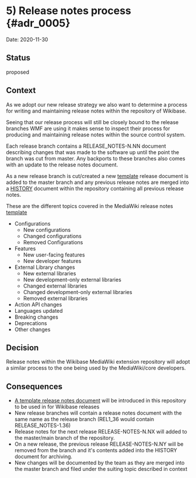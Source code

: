 # 5) Release notes process {#adr_0005}

Date: 2020-11-30

## Status

proposed

## Context

As we adopt our new release strategy we also want to determine a process for writing and maintaining release notes within the repository of Wikibase.

Seeing that our release process will still be closely bound to the release branches WMF are using it makes sense to inspect their process for producing and  maintaining release notes within the source control system.

Each release branch contains a RELEASE_NOTES-N.NN document describing changes that was made to the software up until the point the branch was cut from master. Any backports to these branches also comes with an update to the release notes document.  

As a new release branch is cut/created a new [template] release document is added to the master branch and any previous release notes are merged into a [HISTORY] document within the repository containing all previous release notes.

These are the different topics covered in the MediaWiki release notes [template]

- Configurations
  - New configurations
  - Changed configurations
  - Removed Configurations
- Features
  - New user-facing features
  - New developer features
- External Library changes
  - New external libraries
  - New development-only external libraries
  - Changed external libraries
  - Changed development-only external libraries
  - Removed external libraries
- Action API changes
- Languages updated
- Breaking changes
- Deprecations
- Other changes

## Decision

Release notes within the Wikibase MediaWiki extension repository will adopt a similar process to the one being used by the MediaWiki/core developers. 

## Consequences

- [A template release notes document] will be introduced in this repository to be used in for Wikibase releases
- New release branches will contain a release notes document with the same name as the release branch (REL1_36 would contain RELEASE_NOTES-1.36)
- Release notes for the next release RELEASE-NOTES-N.NX will added to the master/main branch of the repository.
- On a new release, the previous release RELEASE-NOTES-N.NY will be removed from the branch and it's contents added into the HISTORY document for archiving.
- New changes will be documented by the team as they are merged into the master branch and filed under the suiting topic described in context

[A template release notes document]: (../templates/RELEASE_NOTES-N.NN)
[template]: https://gerrit.wikimedia.org/r/c/mediawiki/core/+/611247/3/RELEASE-NOTES-1.36
[HISTORY]: https://gerrit.wikimedia.org/r/c/mediawiki/core/+/611247/3/HISTORY
[Query Service UI]: https://gerrit.wikimedia.org/r/plugins/gitiles/wikidata/query/gui

